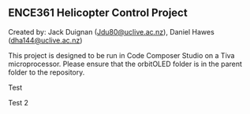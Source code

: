 ## ENCE361 Helicopter Control Project

Created by: Jack Duignan (Jdu80@uclive.ac.nz), Daniel Hawes (dha144@uclive.ac.nz)

This project is designed to be run in Code Composer Studio on a Tiva microprocessor. Please ensure that the orbitOLED folder is in the parent folder to the repository. 

Test

Test 2